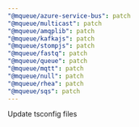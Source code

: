```yaml
---
"@mqueue/azure-service-bus": patch
"@mqueue/multicast": patch
"@mqueue/amqplib": patch
"@mqueue/kafkajs": patch
"@mqueue/stompjs": patch
"@mqueue/fastq": patch
"@mqueue/queue": patch
"@mqueue/mqtt": patch
"@mqueue/null": patch
"@mqueue/rhea": patch
"@mqueue/sqs": patch
---
```


Update tsconfig files
